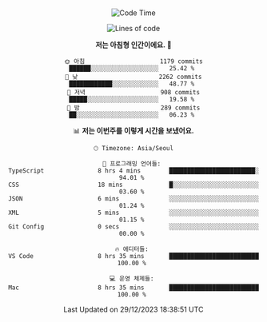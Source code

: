 <div align="center">

<br />

 <!--START_SECTION:waka-->
![Code Time](http://img.shields.io/badge/Code%20Time-1%2C863%20hrs%2044%20mins-blue)

![Lines of code](https://img.shields.io/badge/%EC%A0%80%EB%8A%94%20%EC%97%AC%ED%83%9C%EA%B9%8C%EC%A7%80%20-3.2%20million%20%EC%A4%84%EC%9D%98%20%EC%BD%94%EB%93%9C%EB%A5%BC%20%EC%9E%91%EC%84%B1%ED%96%88%EC%96%B4%EC%9A%94.-blue)

**저는 아침형 인간이에요. 🐤** 

```text
🌞 아침                     1179 commits        ██████░░░░░░░░░░░░░░░░░░░   25.42 % 
🌆 낮　                     2262 commits        ████████████░░░░░░░░░░░░░   48.77 % 
🌃 저녁                     908 commits         █████░░░░░░░░░░░░░░░░░░░░   19.58 % 
🌙 밤　                     289 commits         ██░░░░░░░░░░░░░░░░░░░░░░░   06.23 % 
```


📊 **저는 이번주를 이렇게 시간을 보냈어요.** 

```text
🕑︎ Timezone: Asia/Seoul

💬 프로그래밍 언어들: 
TypeScript               8 hrs 4 mins        ████████████████████████░   94.01 % 
CSS                      18 mins             █░░░░░░░░░░░░░░░░░░░░░░░░   03.60 % 
JSON                     6 mins              ░░░░░░░░░░░░░░░░░░░░░░░░░   01.24 % 
XML                      5 mins              ░░░░░░░░░░░░░░░░░░░░░░░░░   01.15 % 
Git Config               0 secs              ░░░░░░░░░░░░░░░░░░░░░░░░░   00.00 % 

🔥 에디터들: 
VS Code                  8 hrs 35 mins       █████████████████████████   100.00 % 

💻 운영 체제들: 
Mac                      8 hrs 35 mins       █████████████████████████   100.00 % 
```


 Last Updated on 29/12/2023 18:38:51 UTC
<!--END_SECTION:waka-->

</div>
